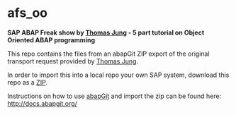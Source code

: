 # afs_oo
<b>SAP ABAP Freak show by <a href="https://github.com/jungsap">Thomas Jung</a> - 5 part tutorial on Object Oriented ABAP programming</b>

This repo contains the files from an abapGit ZIP export of the original transport request provided by <a href="https://github.com/jungsap">Thomas Jung</a>. 

In order to import this into a local repo your own SAP system, download this repo as a <a href=https://github.com/kartefact/afs_oo/archive/master.zip>ZIP</a>. 

Instructions on how to use <a href=https://github.com/larshp/abapGit>abapGit</a> and import the zip can be found here: http://docs.abapgit.org/
